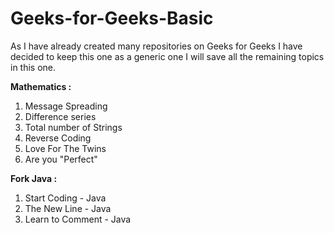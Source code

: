 # Geeks-for-Geeks-Basic

As I have already created many repositories on Geeks for Geeks I have decided to keep this one as a generic one I will save all the remaining topics in this one.

**Mathematics :**
1. Message Spreading 
2. Difference series 
3. Total number of Strings
4. Reverse Coding
5. Love For The Twins
6. Are you "Perfect" 

**Fork Java :**

1. Start Coding - Java
2. The New Line - Java
3. Learn to Comment - Java 
